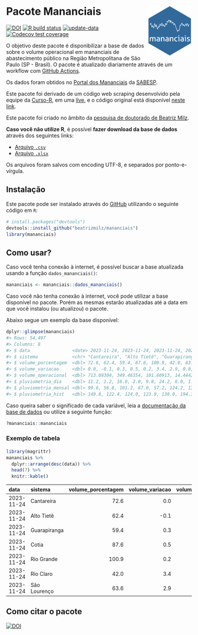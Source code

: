
<!-- README.md is generated from README.Rmd. Please edit that file -->

# Pacote Mananciais <img src="man/figures/hexlogo.png" align="right" width = "120px"/>

<!-- badges: start -->

[![DOI](https://zenodo.org/badge/DOI/10.5281/zenodo.4733056.svg)](https://doi.org/10.5281/zenodo.4733056)
[![R build
status](https://github.com/beatrizmilz/mananciais/workflows/R-CMD-check/badge.svg)](https://github.com/beatrizmilz/mananciais/actions)
[![update-data](https://github.com/beatrizmilz/mananciais/actions/workflows/2-update_data.yaml/badge.svg)](https://github.com/beatrizmilz/mananciais/actions/workflows/2-update_data.yaml)
[![Codecov test
coverage](https://codecov.io/gh/beatrizmilz/mananciais/branch/master/graph/badge.svg)](https://codecov.io/gh/beatrizmilz/mananciais?branch=master)
<!-- badges: end -->

O objetivo deste pacote é disponibilizar a base de dados sobre o volume
operacional em mananciais de abastecimento público na Região
Metropolitana de São Paulo (SP - Brasil). O pacote é atualizado
diariamente através de um workflow com [GitHub
Actions](https://github.com/beatrizmilz/mananciais/actions).

Os dados foram obtidos no [Portal dos
Mananciais](http://mananciais.sabesp.com.br/Situacao) da
[SABESP](http://site.sabesp.com.br/site/Default.aspx).

Este pacote foi derivado de um código web scraping desenvolvido pela
equipe da [Curso-R](https://www.curso-r.com/), em uma
[live](https://youtu.be/jvZIxrMmOcQ), e o código original está
disponível [neste
link](https://github.com/curso-r/lives/blob/master/drafts/20200730_scraper_sabesp.R).

Este pacote foi criado no âmbito da [pesquisa de doutorado de Beatriz
Milz](https://beatrizmilz.github.io/tese/).

**Caso você não utilize R**, é possível **fazer download da base de
dados** através dos seguintes links:

- [Arquivo
  `.csv`](https://github.com/beatrizmilz/mananciais/raw/master/inst/extdata/mananciais.csv)
- [Arquivo
  `.xlsx`](https://github.com/beatrizmilz/mananciais/blob/master/inst/extdata/mananciais.xlsx?raw=true)

Os arquivos foram salvos com encoding UTF-8, e separados por
ponto-e-vírgula.

## Instalação

Este pacote pode ser instalado através do [GitHub](https://github.com/)
utilizando o seguinte código em `R`:

``` r
# install.packages("devtools")
devtools::install_github("beatrizmilz/mananciais")
library(mananciais)
```

## Como usar?

Caso você tenha conexão à internet, é possível buscar a base atualizada
usando a função `dados_mananciais()`:

``` r
mananciais <- mananciais::dados_mananciais() 
```

Caso você não tenha conexão à internet, você pode utilizar a base
disponível no pacote. Porém as mesmas estarão atualizadas até a data em
que você instalou (ou atualizou) o pacote.

Abaixo segue um exemplo da base disponível:

``` r
dplyr::glimpse(mananciais)
#> Rows: 54,497
#> Columns: 8
#> $ data                <date> 2023-11-24, 2023-11-24, 2023-11-24, 2023-11-24, 2…
#> $ sistema             <chr> "Cantareira", "Alto Tietê", "Guarapiranga", "Cotia…
#> $ volume_porcentagem  <dbl> 72.6, 62.4, 59.4, 87.6, 100.9, 42.0, 63.6, 72.6, 6…
#> $ volume_variacao     <dbl> 0.0, -0.1, 0.3, 0.5, 0.2, 3.4, 2.9, 0.0, -0.2, -0.…
#> $ volume_operacional  <dbl> 713.09304, 349.46354, 101.60913, 14.44422, 113.138…
#> $ pluviometria_dia    <dbl> 11.2, 1.2, 16.0, 2.0, 9.8, 24.2, 6.0, 1.2, 0.8, 0.…
#> $ pluviometria_mensal <dbl> 99.6, 56.8, 101.2, 67.0, 57.2, 124.2, 130.4, 88.4,…
#> $ pluviometria_hist   <dbl> 149.8, 122.4, 124.0, 123.9, 138.0, 194.3, 150.4, 1…
```

Caso queira saber o significado de cada variável, leia a [documentação
da base de
dados](https://beatrizmilz.github.io/mananciais/reference/mananciais.html)
ou utilize a seguinte função:

``` r
?mananciais::mananciais
```

### Exemplo de tabela

``` r
library(magrittr)
mananciais %>% 
  dplyr::arrange(desc(data)) %>% 
  head(7) %>%
  knitr::kable()
```

| data       | sistema      | volume_porcentagem | volume_variacao | volume_operacional | pluviometria_dia | pluviometria_mensal | pluviometria_hist |
|:-----------|:-------------|-------------------:|----------------:|-------------------:|-----------------:|--------------------:|------------------:|
| 2023-11-24 | Cantareira   |               72.6 |             0.0 |          713.09304 |             11.2 |                99.6 |             149.8 |
| 2023-11-24 | Alto Tietê   |               62.4 |            -0.1 |          349.46354 |              1.2 |                56.8 |             122.4 |
| 2023-11-24 | Guarapiranga |               59.4 |             0.3 |          101.60913 |             16.0 |               101.2 |             124.0 |
| 2023-11-24 | Cotia        |               87.6 |             0.5 |           14.44422 |              2.0 |                67.0 |             123.9 |
| 2023-11-24 | Rio Grande   |              100.9 |             0.2 |          113.13879 |              9.8 |                57.2 |             138.0 |
| 2023-11-24 | Rio Claro    |               42.0 |             3.4 |            5.74010 |             24.2 |               124.2 |             194.3 |
| 2023-11-24 | São Lourenço |               63.6 |             2.9 |           56.50904 |              6.0 |               130.4 |             150.4 |

## Como citar o pacote

[![DOI](https://zenodo.org/badge/DOI/10.5281/zenodo.4733056.svg)](https://doi.org/10.5281/zenodo.4733056)
